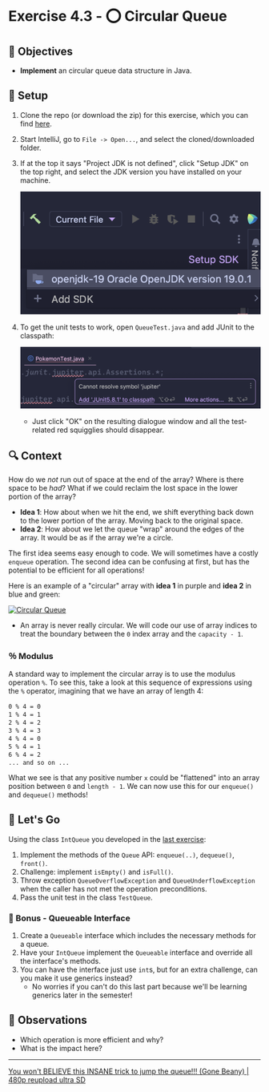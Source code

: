 # Exercise 4.3 - ⭕️ Circular Queue

## 🎯 Objectives

- **Implement** an circular queue data structure in Java.

## 🔨 Setup

1. Clone the repo (or download the zip) for this exercise, which you can find [here](https://github.com/JAC-CS-Programming-4-W23/E4.3-Circular-Queue).
2. Start IntelliJ, go to `File -> Open...`, and select the cloned/downloaded folder.
3. If at the top it says "Project JDK is not defined", click "Setup JDK" on the top right, and select the JDK version you have installed on your machine.

   ![Setup JDK](./images/Setup-JDK.png)

4. To get the unit tests to work, open `QueueTest.java` and add JUnit to the classpath:

   ![Setup Tests](./images/Setup-Tests.png)

   - Just click "OK" on the resulting dialogue window and all the test-related red squigglies should disappear.

## 🔍 Context

How do we *not* run out of space at the end of the array? Where is there space to be *had*? What if we could reclaim the lost space in the lower portion of the array?

- **Idea 1**: How about when we hit the end, we shift everything back down to the lower portion of the array. Moving back to the original space.
- **Idea 2**: How about we let the queue "wrap" around the edges of the array. It would be as if the array we're a circle.

The first idea seems easy enough to code. We will sometimes have a costly `enqueue` operation. The second idea can be confusing at first, but has the potential to be efficient for all operations!

Here is an example of a "circular" array with **idea 1** in purple and **idea 2** in blue and green:

[![Circular Queue](./images/Circular-Queue.gif)](https://jac-cs-programming-4-w23.github.io/Notes/#/4-Queues/?id=⭕%EF%B8%8F-circular-queue)

- An array is never really circular. We will code our use of array indices to treat the boundary between the `0` index array and the `capacity - 1`.

### ％ Modulus

A standard way to implement the circular array is to use the modulus operation `%`. To see this, take a look at this sequence of expressions using the `%` operator, imagining that we have an array of length 4:

```text
0 % 4 = 0
1 % 4 = 1
2 % 4 = 2
3 % 4 = 3
4 % 4 = 0
5 % 4 = 1
6 % 4 = 2
... and so on ...
```

What we see is that any positive number `x` could be "flattened" into an array position between `0` and `length - 1`. We can now use this for our `enqueue()` and `dequeue()` methods!

## 🚦 Let's Go

Using the class `IntQueue` you developed in the [last exercise](https://github.com/JAC-CS-Programming-4-W23/E4.2-Queue-Array):

1. Implement the methods of the `Queue` API: `enqueue(..)`, `dequeue()`, `front()`.
2. Challenge: implement `isEmpty()` and `isFull()`.
3. Throw exception `QueueOverflowException` and `QueueUnderflowException` when the caller has not met the operation preconditions.
4. Pass the unit test in the class `TestQueue`.

### 👑 Bonus - Queueable Interface

1. Create a `Queueable` interface which includes the necessary methods for a queue.
2. Have your `IntQueue` implement the `Queueable` interface and override all the interface's methods.
3. You can have the interface just use `int`s, but for an extra challenge, can you make it use generics instead?
   - No worries if you can't do this last part because we'll be learning generics later in the semester!

## 🔬 Observations

- Which operation is more efficient and why?
- What is the impact here?

---

[You won't BELIEVE this INSANE trick to jump the queue!!! (Gone Beany) | 480p reupload ultra SD](https://youtu.be/FiDNKryIza4)
